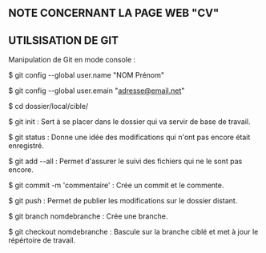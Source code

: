 NOTE CONCERNANT LA PAGE WEB "CV"
--------------------------------

UTILSISATION DE GIT
-------------------

Manipulation de Git en mode console :

$ git config --global user.name "NOM Prénom"

$ git config --global user.emain "adresse@email.net"

$ cd dossier/local/cible/

$ git init :                        Sert à se placer dans le dossier qui va servir de                                       base de travail.

$ git status :                      Donne une idée des modifications qui n'ont pas
                                    encore était enregistré.

$ git add --all :                   Permet d'assurer le suivi des fichiers qui ne le
                                    sont pas encore.
                                    
$ git commit -m 'commentaire' :     Crée un commit et le commente.

$ git push :                        Permet de publier les modifications sur le dossier
                                    distant.
                                    
$ git branch nomdebranche :         Crée une branche.

$ git checkout nomdebranche :       Bascule sur la branche ciblé et met à jour le
                                    répértoire de travail.